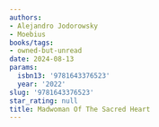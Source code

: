 ```yaml
---
authors:
- Alejandro Jodorowsky
- Moebius
books/tags:
- owned-but-unread
date: 2024-08-13
params:
  isbn13: '9781643376523'
  year: '2022'
slug: '9781643376523'
star_rating: null
title: Madwoman Of The Sacred Heart
---
```


<!--more-->